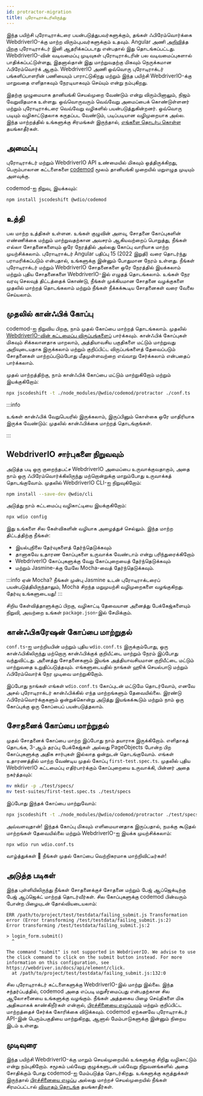 ```yaml
---
id: protractor-migration
title: புரோடிராக்டரிலிருந்து
---
```


இந்த பயிற்சி புரோடிராக்டரை பயன்படுத்துபவர்களுக்கும், தங்கள் ஃபிரேம்வொர்க்கை WebdriverIO-க்கு மாற்ற விரும்புபவர்களுக்கும் உதவும். Angular அணி [அறிவித்த பிறகு](https://github.com/angular/protractor/issues/5502) புரோடிராக்டர் இனி ஆதரிக்கப்படாது என்பதால் இது தொடங்கப்பட்டது. WebdriverIO-வின் வடிவமைப்பு முடிவுகள் புரோடிராக்டரின் பல வடிவமைப்புகளால் பாதிக்கப்பட்டுள்ளது, இதனால்தான் இது மாற்றுவதற்கு மிகவும் நெருக்கமான ஃபிரேம்வொர்க் ஆகும். WebdriverIO அணி ஒவ்வொரு புரோடிராக்டர் பங்களிப்பாளரின் பணியையும் பாராட்டுகிறது மற்றும் இந்த பயிற்சி WebdriverIO-க்கு மாறுவதை எளிதாகவும் நேரடியாகவும் செய்யும் என்று நம்புகிறது.

இதற்கு முழுமையாக தானியங்கி செயல்முறை வேண்டும் என்று விரும்பினாலும், நிஜம் வேறுவிதமாக உள்ளது. ஒவ்வொருவரும் வெவ்வேறு அமைப்பைக் கொண்டுள்ளனர் மற்றும் புரோடிராக்டரை வெவ்வேறு வழிகளில் பயன்படுத்துகின்றனர். ஒவ்வொரு படியும் வழிகாட்டுதலாக கருதப்பட வேண்டும், படிப்படியான வழிமுறையாக அல்ல. இந்த மாற்றத்தில் உங்களுக்கு சிரமங்கள் இருந்தால், [எங்களை தொடர்பு கொள்ள](https://github.com/webdriverio/codemod/discussions/new) தயங்காதீர்கள்.

## அமைப்பு

புரோடிராக்டர் மற்றும் WebdriverIO API உண்மையில் மிகவும் ஒத்திருக்கிறது, பெரும்பாலான கட்டளைகளை [codemod](https://github.com/webdriverio/codemod) மூலம் தானியங்கி முறையில் மறுஎழுத முடியும் அளவுக்கு.

codemod-ஐ நிறுவ, இயக்கவும்:

```sh
npm install jscodeshift @wdio/codemod
```

## உத்தி

பல மாற்ற உத்திகள் உள்ளன. உங்கள் குழுவின் அளவு, சோதனை கோப்புகளின் எண்ணிக்கை மற்றும் மாற்றுவதற்கான அவசரம் ஆகியவற்றைப் பொறுத்து, நீங்கள் எல்லா சோதனைகளையும் ஒரே நேரத்தில் அல்லது கோப்பு வாரியாக மாற்ற முயற்சிக்கலாம். புரோடிராக்டர் Angular பதிப்பு 15 (2022 இறுதி) வரை தொடர்ந்து பராமரிக்கப்படும் என்பதால், உங்களுக்கு இன்னும் போதுமான நேரம் உள்ளது. நீங்கள் புரோடிராக்டர் மற்றும் WebdriverIO சோதனைகளை ஒரே நேரத்தில் இயக்கலாம் மற்றும் புதிய சோதனைகளை WebdriverIO-இல் எழுதத் தொடங்கலாம். உங்கள் நேர வரவு செலவுத் திட்டத்தைக் கொண்டு, நீங்கள் முக்கியமான சோதனை வழக்குகளை முதலில் மாற்றத் தொடங்கலாம் மற்றும் நீங்கள் நீக்கக்கூடிய சோதனைகள் வரை வேலை செய்யலாம்.

## முதலில் கான்ஃபிக் கோப்பு

codemod-ஐ நிறுவிய பிறகு, நாம் முதல் கோப்பை மாற்றத் தொடங்கலாம். முதலில் [WebdriverIO-வின் கட்டமைப்பு விருப்பங்களைப்](configuration) பார்க்கவும். கான்ஃபிக் கோப்புகள் மிகவும் சிக்கலானதாக மாறலாம், அத்தியாவசிய பகுதிகளை மட்டும் மாற்றுவது அறிவுடையதாக இருக்கலாம் மற்றும் குறிப்பிட்ட விருப்பங்களைத் தேவைப்படும் சோதனைகள் மாற்றப்படும்போது மீதமுள்ளவற்றை எவ்வாறு சேர்க்கலாம் என்பதைப் பார்க்கலாம்.

முதல் மாற்றத்திற்கு, நாம் கான்ஃபிக் கோப்பை மட்டும் மாற்றுகிறோம் மற்றும் இயக்குகிறோம்:

```sh
npx jscodeshift -t ./node_modules/@wdio/codemod/protractor ./conf.ts
```

:::info

 உங்கள் கான்ஃபிக் வேறுபெயரில் இருக்கலாம், இருப்பினும் கொள்கை ஒரே மாதிரியாக இருக்க வேண்டும்: முதலில் கான்ஃபிக்கை மாற்றத் தொடங்குங்கள்.

:::

## WebdriverIO சார்புகளை நிறுவவும்

அடுத்த படி ஒரு குறைந்தபட்ச WebdriverIO அமைப்பை உருவாக்குவதாகும், அதை நாம் ஒரு ஃபிரேம்வொர்க்கிலிருந்து மற்றொன்றுக்கு மாறும்போது உருவாக்கத் தொடங்குவோம். முதலில் WebdriverIO CLI-ஐ நிறுவுகிறோம்:

```sh
npm install --save-dev @wdio/cli
```

அடுத்து நாம் கட்டமைப்பு வழிகாட்டியை இயக்குகிறோம்:

```sh
npx wdio config
```

இது உங்களை சில கேள்விகளின் வழியாக அழைத்துச் செல்லும். இந்த மாற்ற திட்டத்திற்கு நீங்கள்:
- இயல்புநிலை தேர்வுகளைத் தேர்ந்தெடுக்கவும்
- தானாகவே உதாரண கோப்புகளை உருவாக்க வேண்டாம் என்று பரிந்துரைக்கிறோம்
- WebdriverIO கோப்புகளுக்கு வேறு கோப்புறையைத் தேர்ந்தெடுக்கவும்
- மற்றும் Jasmine-க்கு மேலே Mocha-வைத் தேர்ந்தெடுக்கவும்.

:::info ஏன் Mocha?
நீங்கள் முன்பு Jasmine உடன் புரோடிராக்டரைப் பயன்படுத்தியிருந்தாலும், Mocha சிறந்த மறுமுயற்சி வழிமுறைகளை வழங்குகிறது. தேர்வு உங்களுடையது!
:::

சிறிய கேள்வித்தாளுக்குப் பிறகு, வழிகாட்டி தேவையான அனைத்து பேக்கேஜ்களையும் நிறுவி, அவற்றை உங்கள் `package.json`-இல் சேமிக்கும்.

## கான்ஃபிகரேஷன் கோப்பை மாற்றுதல்

`conf.ts`-ஐ மாற்றியபின் மற்றும் புதிய `wdio.conf.ts` இருக்கும்போது, ஒரு கான்ஃபிகிலிருந்து மற்றொரு கான்ஃபிக்குக் குறியீட்டை மாற்றும் நேரம் இப்போது வந்துவிட்டது. அனைத்து சோதனைகளும் இயங்க அத்தியாவசியமான குறியீட்டை மட்டும் மாற்றுவதை உறுதிப்படுத்தவும். எங்களுடையதில் நாங்கள் ஹூக் செயல்பாடு மற்றும் ஃபிரேம்வொர்க் நேர முடிவை மாற்றுகிறோம்.

இப்போது நாங்கள் எங்கள் `wdio.conf.ts` கோப்புடன் மட்டுமே தொடர்வோம், எனவே அசல் புரோடிராக்டர் கான்ஃபிக்கில் எந்த மாற்றங்களும் தேவையில்லை. இரண்டு ஃபிரேம்வொர்க்குகளும் ஒன்றுக்கொன்று அடுத்து இயங்கக்கூடும் மற்றும் நாம் ஒரு கோப்புக்கு ஒரு கோப்பைப் பயன்படுத்தலாம்.

## சோதனைக் கோப்பை மாற்றுதல்

முதல் சோதனைக் கோப்பை மாற்ற இப்போது நாம் தயாராக இருக்கிறோம். எளிதாகத் தொடங்க, 3-ஆம் தரப்பு பேக்கேஜ்கள் அல்லது PageObjects போன்ற பிற கோப்புகளுக்கு அதிக சார்புகள் இல்லாத ஒன்றுடன் தொடங்குவோம். எங்கள் உதாரணத்தில் மாற்ற வேண்டிய முதல் கோப்பு `first-test.spec.ts`. முதலில் புதிய WebdriverIO கட்டமைப்பு எதிர்பார்க்கும் கோப்புறையை உருவாக்கி, பின்னர் அதை நகர்த்தவும்:

```sh
mv mkdir -p ./test/specs/
mv test-suites/first-test.spec.ts ./test/specs
```

இப்போது இந்தக் கோப்பை மாற்றுவோம்:

```sh
npx jscodeshift -t ./node_modules/@wdio/codemod/protractor ./test/specs/first-test.spec.ts
```

அவ்வளவுதான்! இந்தக் கோப்பு மிகவும் எளிமையானதாக இருப்பதால், நமக்கு கூடுதல் மாற்றங்கள் தேவையில்லை மற்றும் WebdriverIO-ஐ இயக்க முயற்சிக்கலாம்:

```sh
npx wdio run wdio.conf.ts
```

வாழ்த்துக்கள் 🥳 நீங்கள் முதல் கோப்பை வெற்றிகரமாக மாற்றிவிட்டீர்கள்!

## அடுத்த படிகள்

இந்த புள்ளியிலிருந்து நீங்கள் சோதனைக்குச் சோதனை மற்றும் பேஜ் ஆப்ஜெக்டிற்கு பேஜ் ஆப்ஜெக்ட் மாற்றத் தொடர்வீர்கள். சில கோப்புகளுக்கு codemod பின்வரும் போன்ற பிழையுடன் தோல்வியடையலாம்:

```
ERR /path/to/project/test/testdata/failing_submit.js Transformation error (Error transforming /test/testdata/failing_submit.js:2)
Error transforming /test/testdata/failing_submit.js:2

> login_form.submit()
  ^

The command "submit" is not supported in WebdriverIO. We advise to use the click command to click on the submit button instead. For more information on this configuration, see https://webdriver.io/docs/api/element/click.
  at /path/to/project/test/testdata/failing_submit.js:132:0
```

சில புரோடிராக்டர் கட்டளைகளுக்கு WebdriverIO-இல் மாற்று இல்லை. இந்த சந்தர்ப்பத்தில், codemod அதை எப்படி மறுசீரமைப்பது என்பதற்கான சில ஆலோசனையை உங்களுக்கு வழங்கும். நீங்கள் அத்தகைய பிழை செய்திகளை மிக அதிகமாகக் காண்கிறீர்கள் என்றால், [பிரச்சினையை எழுப்பவும்](https://github.com/webdriverio/codemod/issues/new) மற்றும் குறிப்பிட்ட மாற்றத்தைச் சேர்க்க கோரிக்கை விடுக்கவும். codemod ஏற்கனவே புரோடிராக்டர் API-இன் பெரும்பகுதியை மாற்றுகிறது, ஆனால் மேம்பாடுகளுக்கு இன்னும் நிறைய இடம் உள்ளது.

## முடிவுரை

இந்த பயிற்சி WebdriverIO-க்கு மாறும் செயல்முறையில் உங்களுக்கு சிறிது வழிகாட்டும் என்று நம்புகிறோம். சமூகம் பல்வேறு குழுக்களுடன் பல்வேறு நிறுவனங்களில் அதை சோதிக்கும் போது codemod-ஐ மேம்படுத்த தொடர்கிறது. உங்களுக்கு கருத்துக்கள் இருந்தால் [பிரச்சினையை எழுப்ப](https://github.com/webdriverio/codemod/issues/new) அல்லது மாற்றச் செயல்முறையில் நீங்கள் சிரமப்பட்டால் [விவாதம் தொடங்க](https://github.com/webdriverio/codemod/discussions/new) தயங்காதீர்கள்.